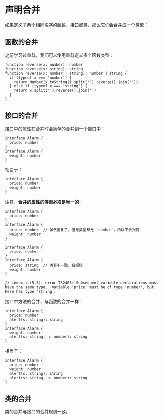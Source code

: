 # 声明合并

如果定义了两个相同名字的函数、接口或类，那么它们会合并成一个类型：

## 函数的合并

之前学习过重载，我们可以使用重载定义多个函数类型：

```
function reverse(x: number): number
function reverse(x: string): string
function reverse(x: number | string): number | string {
  if (typeof x === 'number') {
    return Number(x.toString().split('').reverse().join(''))
  } else if (typeof x === 'string') {
    return x.split('').reverse().join('')
  }
}
```

## 接口的合并

接口中的属性在合并时会简单的合并到一个接口中：

```
interface Alarm {
  price: number
}
interface Alarm {
  weight: number
}
```

相当于：

```
interface Alarm {
  price: number
  weight: number
}
```

注意，**合并的属性的类型必须是唯一的**：

```
interface Alarm {
  price: number
}
interface Alarm {
  price: number  // 虽然重复了，但是类型都是 `number`，所以不会报错
  weight: number
}
```

```
interface Alarm {
  price: number
}
interface Alarm {
  price: string  // 类型不一致，会报错
  weight: number
}

// index.ts(5,3): error TS2403: Subsequent variable declarations must have the same type.  Variable 'price' must be of type 'number', but here has type 'string'.
```

接口中方法的合并，与函数的合并一样：

```
interface Alarm {
  price: number
  alert(s: string): string
}
interface Alarm {
  weight: number
  alert(s: string, n: number): string
}
```

相当于：

```
interface Alarm {
  price: number
  weight: number
  alert(s: string): string
  alert(s: string, n: number): string
}
```

## 类的合并

类的合并与接口的合并规则一致。